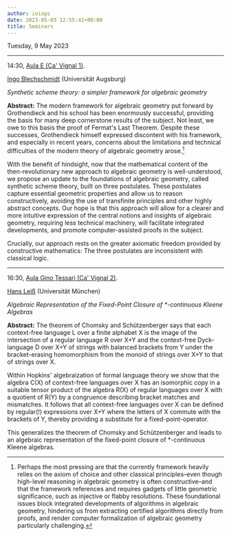 ```yaml
---
author: ioiops
date: 2023-05-03 12:55:41+00:00
title: Seminars
---
```


Tuesday, 9 May 2023

---

14:30, [Aula E (Ca' Vignal 1)](https://www.dbt.univr.it/?ent=luogo&id=4).

[Ingo Blechschmidt](https://www.ingo-blechschmidt.eu/) (Universität Augsburg)

_Synthetic scheme theory: a simpler framework for algebraic geometry_

**Abstract:**
The modern framework for algebraic geometry put forward by Grothendieck
and his school has been enormously successful, providing the basis for
many deep cornerstone results of the subject. Not least, we owe to this
basis the proof of Fermat's Last Theorem.
Despite these successes, Grothendieck himself expressed discontent with his framework,
and especially in recent years, concerns about the limitations and
technical difficulties of the modern theory of algebraic geometry arose.[^1]

[^1]: Perhaps the most pressing are that the currently framework heavily
relies on the axiom of choice and other classical principles–even though
high-level reasoning in algebraic geometry is often constructive–and
that the framework references and requires gadgets of little geometric
significance, such as injective or flabby resolutions. These
foundational issues block integrated developments of algorithms in
algebraic geometry, hindering us from extracting certified algorithms
directly from proofs, and render computer formalization of algebraic
geometry particularly challenging.

With the benefit of hindsight, now that the mathematical content of the
then-revolutionary new approach to algebraic geometry is
well-understood, we propose an update to the foundations of algebraic
geometry, called synthetic scheme theory, built on three postulates.
These postulates capture essential geometric properties and allow us to
reason constructively, avoiding the use of transfinite principles and
other highly abstract concepts. Our hope is that this approach will
allow for a clearer and more intuitive expression of the central notions
and insights of algebraic geometry, requiring less technical machinery,
will facilitate integrated developments, and promote computer-assisted
proofs in the subject.

Crucially, our approach rests on the greater axiomatic freedom provided
by constructive mathematics: The three postulates are inconsistent with
classical logic.


---

16:30, [Aula Gino Tessari (Ca' Vignal 2)](https://www.di.univr.it/?ent=luogo&id=32).

[Hans Leiß](https://www.cis.uni-muenchen.de/~leiss/) (Universität München)

_Algebraic Representation of the Fixed-Point Closure of *-continuous Kleene Algebras_

**Abstract:**
The theorem of Chomsky and Schützenberger says that each context-free language L over a finite alphabet X is the image of the intersection
of a regular language R over X+Y and the context-free Dyck-language
D over X+Y of strings with balanced brackets from Y under the
bracket-erasing homomorphism from the monoid of strings over X+Y to
that of strings over X.

Within Hopkins' algebraization of formal language theory we show that
the algebra C(X) of context-free languages over X has an isomorphic
copy in a suitable tensor product of the algebra R(X) of regular
languages over X with a quotient of R(Y) by a congruence describing
bracket matches and mismatches. It follows that all context-free
languages over X can be defined by regular(!) expressions over X+Y
where the letters of X commute with the brackets of Y, thereby
providing a substitute for a fixed-point-operator.

This generalizes the theorem of Chomsky and Schützenberger and leads
to an algebraic representation of the fixed-point closure of
*-continuous Kleene algebras.
